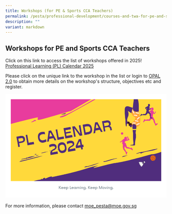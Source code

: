 ```yaml
---
title: Workshops (for PE & Sports CCA Teachers)
permalink: /pesta/professional-development/courses-and-twa-for-pe-and-sports-teachers/
description: ""
variant: markdown
---
```

## Workshops for PE and Sports CCA Teachers

Click on this link to access the list of workshops offered in 2025!
[Professional Learning (PL) Calendar 2025](https://www.canva.com/design/DAGZaqYNx1w/ROXYTftWwrCEY0EaMPaUFw/view?utm_content=DAGZaqYNx1w&utm_campaign=designshare&utm_medium=link2&utm_source=uniquelinks&utlId=h69eff3fd4c)

Please click on the unique link to the workshop in the list or login[](https://academyofsingaporeteachers.moe.edu.sg/docs/librariesprovider3/default-document-library/2023-pd-details---updated-as-of-03-02-2023.xls?sfvrsn=9bcab3ea_0 "here") to [OPAL 2.0](https://www.opal2.moe.edu.sg/) to obtain more details on the workshop's structure, objectives etc and register. 

![](/images/PL_Calendar_2024d.png)


For more information, please contact moe_pesta@moe.gov.sg